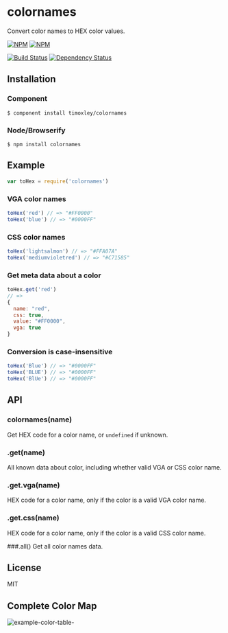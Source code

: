 # colornames

Convert color names to HEX color values.

[![NPM](https://nodei.co/npm/colornames.png?downloads=true&downloadRank=true)](https://nodei.co/npm-dl/colornames/)
[![NPM](https://nodei.co/npm-dl/colornames.png?months=3&height=3&chrome)](https://nodei.co/npm/colornames/)

[![Build Status](https://travis-ci.org/timoxley/colornames.png?branch=master)](https://travis-ci.org/timoxley/colornames)
[![Dependency Status](https://david-dm.org/timoxley/colornames.png)](https://david-dm.org/timoxley/colornames)



## Installation

### Component
    $ component install timoxley/colornames

### Node/Browserify
    $ npm install colornames

## Example

```js
var toHex = require('colornames')
```

### VGA color names
```js
toHex('red') // => "#FF0000"
toHex('blue') // => "#0000FF"
```

### CSS color names
```js
toHex('lightsalmon') // => "#FFA07A"
toHex('mediumvioletred') // => "#C71585"
```

### Get meta data about a color
```js
toHex.get('red')
// =>
{
  name: "red",
  css: true,
  value: "#FF0000",
  vga: true
}
```

### Conversion is case-insensitive
```js
toHex('Blue') // => "#0000FF"
toHex('BLUE') // => "#0000FF"
toHex('BlUe') // => "#0000FF"
```

## API

### colornames(name)
Get HEX code for a color name, or `undefined` if unknown.

### .get(name)
All known data about color, including whether valid VGA or CSS color
name.

### .get.vga(name)
HEX code for a color name, only if the color is a valid VGA color
name.

### .get.css(name)
HEX code for a color name, only if the color is a valid CSS color
name.

###.all()
Get all color names data.

## License

  MIT

## Complete Color Map

![example-color-table-](https://f.cloud.github.com/assets/43438/643981/f57948a0-d381-11e2-99fd-197c44065564.png)

